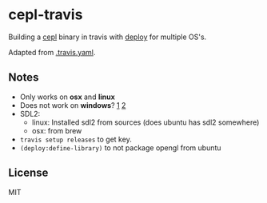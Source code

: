 # cepl-travis

Building a [cepl](https://github.com/cbaggers/cepl/) binary in travis with [deploy](https://github.com/Shinmera/deploy/) for multiple OS's.

Adapted from [.travis.yaml](https://github.com/phoe-trash/furcadia-post-splitter/blob/b60faba/.travis.yml).

## Notes

- Only works on **osx** and **linux**
- Does not work on **windows**? [1](https://travis-ci.community/t/make-running-gui-apps-available-in-windows/1557/4) [2](https://travis-ci.org/azimut/cepl-travis/builds/611881371#L244)
- SDL2:
  - linux: Installed sdl2 from sources (does ubuntu has sdl2 somewhere)
  - osx: from brew
- `travis setup releases` to get key.
- `(deploy:define-library)` to not package opengl from ubuntu

## License

MIT

